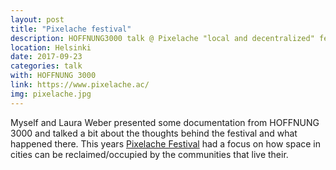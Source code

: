```yaml
---
layout: post
title: "Pixelache festival"
description: HOFFNUNG3000 talk @ Pixelache "local and decentralized" festival.
location: Helsinki
date: 2017-09-23
categories: talk
with: HOFFNUNG 3000
link: https://www.pixelache.ac/
img: pixelache.jpg
---
```


Myself and Laura Weber presented some documentation from HOFFNUNG 3000 and talked a bit about the thoughts behind the festival and what happened there. This years [Pixelache Festival](https://www.pixelache.ac/) had a focus on how space in cities can be reclaimed/occupied by the communities that live their. 